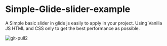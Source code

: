 # Simple-Glide-slider-example
A Simple basic slider in glide js easily to apply in your project.
Using Vanilla JS HTML and CSS only to get the best performance as possible.

![git-pull2](https://user-images.githubusercontent.com/88346250/233877952-2ebce2fd-eb82-4610-a195-ce0922d45b26.png)
